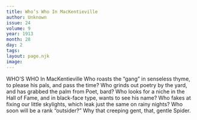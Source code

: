 ```yaml
---
title: Who’s Who In MacKentieville
author: Unknown
issue: 24
volume: 9
year: 1913
month: 28
day: 2
tags:
layout: page.njk
image:
---
```

WHO'S WHO In MacKentieville    Who roasts the “gang” in senseless thyme, to please his pals, and pass the time? Who grinds out poetry by the yard, and has grabbed the palm from Poet, bard? Who looks for a niche in the Hall of Fame, and in black-face type, wants to see his name? Who fakes at fixing our little skylights, which leak just the same on rainy nights? Who soon will be a rank “outsider?” Why that creeping gent, that, gentle Spider. 


